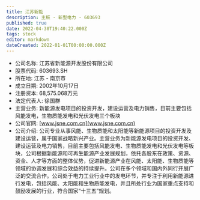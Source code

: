 ```yaml
---
title: 江苏新能
description: 主板 - 新型电力 - 603693
published: true
date: 2022-04-30T19:40:22.000Z
tags: stock
editor: markdown
dateCreated: 2022-01-01T00:00:00.000Z
---
```


- 公司名称: 江苏省新能源开发股份有限公司
- 股票代码: 603693.SH
- 所在地: 江苏 - 南京市
- 成立日期: 2002年10月17日
- 注册资本: 68,575.068万元
- 法定代表人: 徐国群
- 主营业务: 新能源发电项目的投资开发，建设运营及电力销售，目前主要包括风能发电，生物质能发电和光伏发电三个板块
- 公司官网: [www.jsne.com.cn](www.jsne.com.cn)
- 公司介绍: 公司专业从事风能、生物质能和太阳能等新能源项目的投资开发及建设运营，属于国家战略新兴产业。主营业务为新能源发电项目的投资开发、建设运营及电力销售，目前主要包括风能发电、生物质能发电和光伏发电等板块，公司根据新能源和可再生能源产业发展规划，依托各股东在政策、资源、资金、人才等方面的整体优势，促进新能源产业在风能、太阳能、生物质能等领域的协调发展和综合效益的持续提升。公司在多个领域和国内外同行开展广泛的交流合作。公司处于电力工业行业中的发电环节，并专注于利用新能源进行发电，包括风能、太阳能和生物质能发电，并且所处行业为国家重点支持和鼓励发展的行业，符合国家“十三五”规划。


